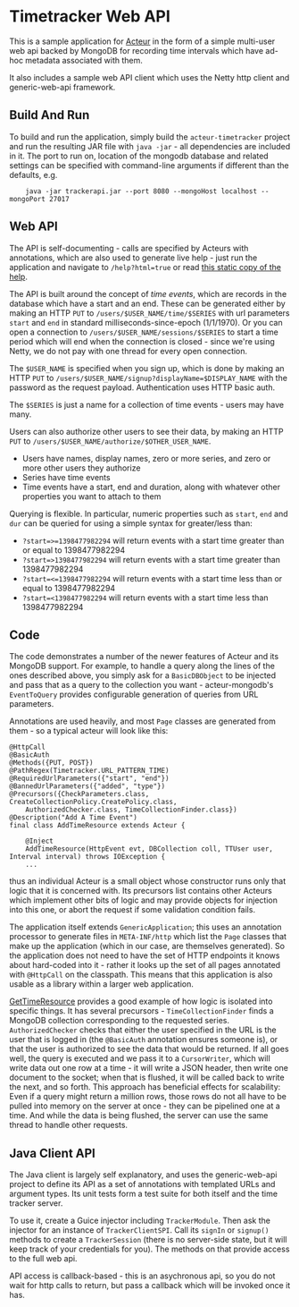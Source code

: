 Timetracker Web API
===================

This is a sample application for [Acteur](https://github.com/timboudreau/acteur) in the form of a
simple multi-user web api backed by MongoDB for recording time intervals which have ad-hoc metadata
associated with them.

It also includes a sample web API client which uses the Netty http client and generic-web-api framework.

Build And Run
-------------

To build and run the application, simply build the ``acteur-timetracker`` project and run the resulting
JAR file with ``java -jar`` - all dependencies are included in it.  The port to run on, location of the
mongodb database and related settings can be specified with command-line arguments if different than
the defaults, e.g.

		java -jar trackerapi.jar --port 8080 --mongoHost localhost --mongoPort 27017

Web API
-------

The API is self-documenting - calls are specified by Acteurs with annotations, which are also used to 
generate live help - just run the application and navigate to ``/help?html=true`` or read [this static copy
of the help](help.html).

The API is built around the concept of _time events_, which are records in the database which have a start
and an end.  These can be generated either by making an HTTP ``PUT`` to ``/users/$USER_NAME/time/$SERIES``
with url parameters ``start`` and ``end`` in standard milliseconds-since-epoch (1/1/1970).  Or you can
open a connection to ``/users/$USER_NAME/sessions/$SERIES`` to start a time period which will end when the
connection is closed - since we're using Netty, we do not pay with one thread for every open connection.

The ``$USER_NAME`` is specified when you sign up, which is done by making an HTTP ``PUT`` to 
``/users/$USER_NAME/signup?displayName=$DISPLAY_NAME`` with the password as the request payload.
Authentication uses HTTP basic auth.

The ``$SERIES`` is just a name for a collection of time events - users may have many.

Users can also authorize other users to see their data, by making an HTTP ``PUT`` to 
``/users/$USER_NAME/authorize/$OTHER_USER_NAME``.

  * Users have names, display names, zero or more series, and zero or more other users they authorize
  * Series have time events
  * Time events have a start, end and duration, along with whatever other properties you want to attach to
them

Querying is flexible.  In particular, numeric properties such as ``start``, ``end`` and ``dur`` can be
queried for using a simple syntax for greater/less than:

 * ``?start=>=1398477982294`` will return events with a start time greater than or equal to 1398477982294
 * ``?start=>1398477982294`` will return events with a start time greater than 1398477982294
 * ``?start=<=1398477982294`` will return events with a start time less than or equal to 1398477982294
 * ``?start=<1398477982294`` will return events with a start time less than 1398477982294


Code
----

The code demonstrates a number of the newer features of Acteur and its MongoDB support.  For example, to
handle a query along the lines of the ones described above, you simply ask for a ``BasicDBObject`` to be
injected and pass that as a query to the collection you want - acteur-mongodb's ``EventToQuery`` provides
configurable generation of queries from URL parameters.

Annotations are used heavily, and most ``Page`` classes are generated from them - so a typical acteur will
look like this:

	@HttpCall
	@BasicAuth
	@Methods({PUT, POST})
	@PathRegex(Timetracker.URL_PATTERN_TIME)
	@RequiredUrlParameters({"start", "end"})
	@BannedUrlParameters({"added", "type"})
	@Precursors({CheckParameters.class, CreateCollectionPolicy.CreatePolicy.class, 
	    AuthorizedChecker.class, TimeCollectionFinder.class})
	@Description("Add A Time Event")
	final class AddTimeResource extends Acteur {

	    @Inject
	    AddTimeResource(HttpEvent evt, DBCollection coll, TTUser user, Interval interval) throws IOException {   
		...

thus an individual Acteur is a small object whose constructor runs only that logic that it is 
concerned with.  Its precursors list contains other Acteurs which implement other bits of logic
and may provide objects for injection into this one, or abort the request if some validation
condition fails.

The application itself extends ``GenericApplication``;  this uses an annotation processor to generate
files in ``META-INF/http`` which list the ``Page`` classes that make up the application (which in our
case, are themselves generated).  So the application does not need to have the set of HTTP endpoints
it knows about hard-coded into it - rather it looks up the set of all pages annotated with ``@HttpCall``
on the classpath.  This means that this application is also usable as a library within a larger web
application.

[GetTimeResource](acteur-timetracker/src/main/java/com/timboudreau/trackerapi/GetTimeResource.java) 
provides a good example of how logic is isolated into specific things.  It has several precursors - 
``TimeCollectionFinder`` finds a MongoDB collection corresponding to the requested series.  
``AuthorizedChecker`` checks that either the user specified in the URL is the user that is logged
in (the ``@BasicAuth`` annotation ensures someone is), or that the user is authorized to see the
data that would be returned.  If all goes well, the query is executed and we pass it to a 
``CursorWriter``, which will write data out one row at a time - it will write a JSON header, then
write one document to the socket;  when that is flushed, it will be called back to write the next,
and so forth.  This approach has beneficial effects for scalability:  Even if a query might return
a million rows, those rows do not all have to be pulled into memory on the server at once - they
can be pipelined one at a time.  And while the data is being flushed, the server can use the same
thread to handle other requests.


Java Client API
---------------

The Java client is largely self explanatory, and uses the generic-web-api project to define its API
as a set of annotations with templated URLs and argument types.  Its unit tests form a test suite for
both itself and the time tracker server.

To use it, create a Guice injector including ``TrackerModule``.  Then ask the injector for an instance of
``TrackerClientSPI``.  Call its ``signIn`` or ``signup()`` methods to create a ``TrackerSession`` (there
is no server-side state, but it will keep track of your credentials for you).  The methods on that
provide access to the full web api.

API access is callback-based - this is an asychronous api, so you do not wait for http calls to return,
but pass a callback which will be invoked once it has.



